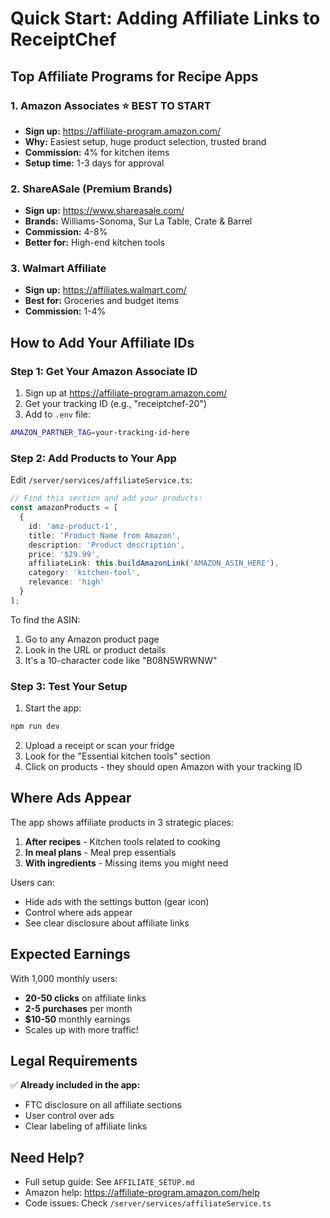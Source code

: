 # Quick Start: Adding Affiliate Links to ReceiptChef

## Top Affiliate Programs for Recipe Apps

### 1. **Amazon Associates** ⭐ BEST TO START
- **Sign up:** https://affiliate-program.amazon.com/
- **Why:** Easiest setup, huge product selection, trusted brand
- **Commission:** 4% for kitchen items
- **Setup time:** 1-3 days for approval

### 2. **ShareASale** (Premium Brands)
- **Sign up:** https://www.shareasale.com/
- **Brands:** Williams-Sonoma, Sur La Table, Crate & Barrel
- **Commission:** 4-8%
- **Better for:** High-end kitchen tools

### 3. **Walmart Affiliate**
- **Sign up:** https://affiliates.walmart.com/
- **Best for:** Groceries and budget items
- **Commission:** 1-4%

## How to Add Your Affiliate IDs

### Step 1: Get Your Amazon Associate ID
1. Sign up at https://affiliate-program.amazon.com/
2. Get your tracking ID (e.g., "receiptchef-20")
3. Add to `.env` file:
```bash
AMAZON_PARTNER_TAG=your-tracking-id-here
```

### Step 2: Add Products to Your App

Edit `/server/services/affiliateService.ts`:

```typescript
// Find this section and add your products:
const amazonProducts = [
  {
    id: 'amz-product-1',
    title: 'Product Name from Amazon',
    description: 'Product description',
    price: '$29.99',
    affiliateLink: this.buildAmazonLink('AMAZON_ASIN_HERE'),
    category: 'kitchen-tool',
    relevance: 'high'
  }
];
```

To find the ASIN:
1. Go to any Amazon product page
2. Look in the URL or product details
3. It's a 10-character code like "B08N5WRWNW"

### Step 3: Test Your Setup

1. Start the app:
```bash
npm run dev
```

2. Upload a receipt or scan your fridge
3. Look for the "Essential kitchen tools" section
4. Click on products - they should open Amazon with your tracking ID

## Where Ads Appear

The app shows affiliate products in 3 strategic places:

1. **After recipes** - Kitchen tools related to cooking
2. **In meal plans** - Meal prep essentials
3. **With ingredients** - Missing items you might need

Users can:
- Hide ads with the settings button (gear icon)
- Control where ads appear
- See clear disclosure about affiliate links

## Expected Earnings

With 1,000 monthly users:
- **20-50 clicks** on affiliate links
- **2-5 purchases** per month
- **$10-50** monthly earnings
- Scales up with more traffic!

## Legal Requirements

✅ **Already included in the app:**
- FTC disclosure on all affiliate sections
- User control over ads
- Clear labeling of affiliate links

## Need Help?

- Full setup guide: See `AFFILIATE_SETUP.md`
- Amazon help: https://affiliate-program.amazon.com/help
- Code issues: Check `/server/services/affiliateService.ts`